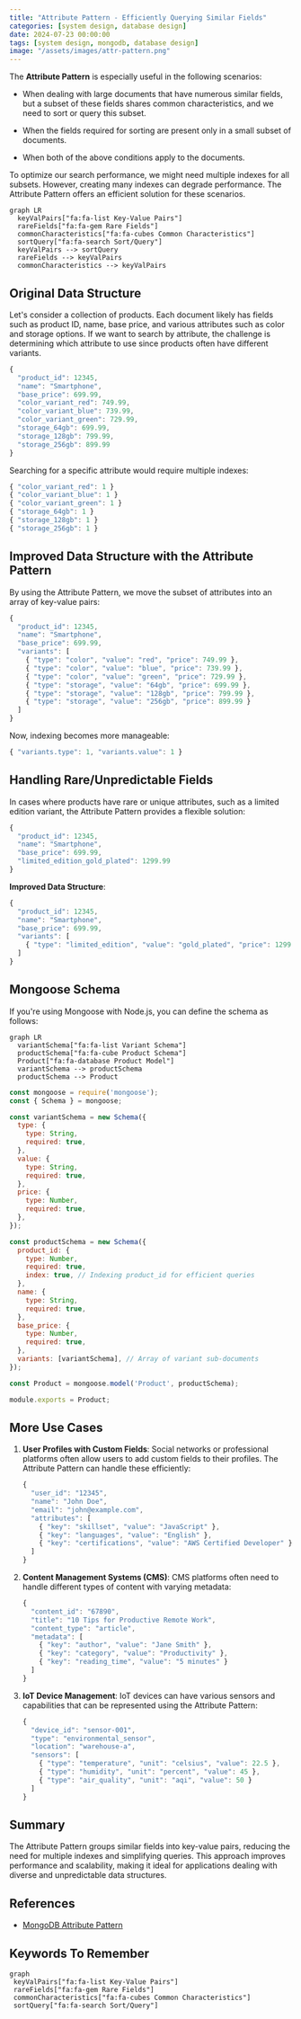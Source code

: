 ```yaml
---
title: "Attribute Pattern - Efficiently Querying Similar Fields"
categories: [system design, database design]
date: 2024-07-23 00:00:00
tags: [system design, mongodb, database design]
image: "/assets/images/attr-pattern.png"
---
```


The **Attribute Pattern** is especially useful in the following scenarios:

- When dealing with large documents that have numerous similar fields, but a subset of these fields shares common characteristics, and we need to sort or query this subset.
- When the fields required for sorting are present only in a small subset of documents.

- When both of the above conditions apply to the documents.

To optimize our search performance, we might need multiple indexes for all subsets. However, creating many indexes can degrade performance. The Attribute Pattern offers an efficient solution for these scenarios.

```mermaid
graph LR
  keyValPairs["fa:fa-list Key-Value Pairs"] 
  rareFields["fa:fa-gem Rare Fields"]
  commonCharacteristics["fa:fa-cubes Common Characteristics"]
  sortQuery["fa:fa-search Sort/Query"]
  keyValPairs --> sortQuery
  rareFields --> keyValPairs
  commonCharacteristics --> keyValPairs
```


## Original Data Structure

Let's consider a collection of products. Each document likely has fields such as product ID, name, base price, and various attributes such as color and storage options. If we want to search by attribute, the challenge is determining which attribute to use since products often have different variants.


```js
{
  "product_id": 12345,
  "name": "Smartphone",
  "base_price": 699.99,
  "color_variant_red": 749.99,
  "color_variant_blue": 739.99,
  "color_variant_green": 729.99,
  "storage_64gb": 699.99,
  "storage_128gb": 799.99,
  "storage_256gb": 899.99
}
```

Searching for a specific attribute would require multiple indexes:

```js
{ "color_variant_red": 1 }
{ "color_variant_blue": 1 }
{ "color_variant_green": 1 }
{ "storage_64gb": 1 }
{ "storage_128gb": 1 }
{ "storage_256gb": 1 }
```

## Improved Data Structure with the Attribute Pattern

By using the Attribute Pattern, we move the subset of attributes into an array of key-value pairs:

```js
{
  "product_id": 12345,
  "name": "Smartphone",
  "base_price": 699.99,
  "variants": [
    { "type": "color", "value": "red", "price": 749.99 },
    { "type": "color", "value": "blue", "price": 739.99 },
    { "type": "color", "value": "green", "price": 729.99 },
    { "type": "storage", "value": "64gb", "price": 699.99 },
    { "type": "storage", "value": "128gb", "price": 799.99 },
    { "type": "storage", "value": "256gb", "price": 899.99 }
  ]
}
```

Now, indexing becomes more manageable:

```js
{ "variants.type": 1, "variants.value": 1 }
```

## Handling Rare/Unpredictable Fields
In cases where products have rare or unique attributes, such as a limited edition variant, the Attribute Pattern provides a flexible solution:

```js
{
  "product_id": 12345,
  "name": "Smartphone",
  "base_price": 699.99,
  "limited_edition_gold_plated": 1299.99
}
```


**Improved Data Structure**:
```js
{
  "product_id": 12345,
  "name": "Smartphone",
  "base_price": 699.99,
  "variants": [
    { "type": "limited_edition", "value": "gold_plated", "price": 1299.99 }
  ]
}
```

## Mongoose Schema

If you're using Mongoose with Node.js, you can define the schema as follows:

```mermaid
graph LR
  variantSchema["fa:fa-list Variant Schema"] 
  productSchema["fa:fa-cube Product Schema"]
  Product["fa:fa-database Product Model"]
  variantSchema --> productSchema
  productSchema --> Product
```


```javascript
const mongoose = require('mongoose');
const { Schema } = mongoose;

const variantSchema = new Schema({
  type: {
    type: String,
    required: true,
  },
  value: {
    type: String,
    required: true,
  },
  price: {
    type: Number,
    required: true,
  },
});

const productSchema = new Schema({
  product_id: {
    type: Number,
    required: true,
    index: true, // Indexing product_id for efficient queries
  },
  name: {
    type: String,
    required: true,
  },
  base_price: {
    type: Number,
    required: true,
  },
  variants: [variantSchema], // Array of variant sub-documents
});

const Product = mongoose.model('Product', productSchema);

module.exports = Product;
```

## More Use Cases


1. **User Profiles with Custom Fields**:
   Social networks or professional platforms often allow users to add custom fields to their profiles. The Attribute Pattern can handle these efficiently:

   ```js
   {
     "user_id": "12345",
     "name": "John Doe",
     "email": "john@example.com",
     "attributes": [
       { "key": "skillset", "value": "JavaScript" },
       { "key": "languages", "value": "English" },
       { "key": "certifications", "value": "AWS Certified Developer" }
     ]
   }
   ```

2. **Content Management Systems (CMS)**:
   CMS platforms often need to handle different types of content with varying metadata:

   ```js
   {
     "content_id": "67890",
     "title": "10 Tips for Productive Remote Work",
     "content_type": "article",
     "metadata": [
       { "key": "author", "value": "Jane Smith" },
       { "key": "category", "value": "Productivity" },
       { "key": "reading_time", "value": "5 minutes" }
     ]
   }
   ```

3. **IoT Device Management**:
   IoT devices can have various sensors and capabilities that can be represented using the Attribute Pattern:

   ```js
   {
     "device_id": "sensor-001",
     "type": "environmental_sensor",
     "location": "warehouse-a",
     "sensors": [
       { "type": "temperature", "unit": "celsius", "value": 22.5 },
       { "type": "humidity", "unit": "percent", "value": 45 },
       { "type": "air_quality", "unit": "aqi", "value": 50 }
     ]
   }
   ```



## Summary

The Attribute Pattern groups similar fields into key-value pairs, reducing the need for multiple indexes and simplifying queries. This approach improves performance and scalability, making it ideal for applications dealing with diverse and unpredictable data structures.

## References   

- [MongoDB Attribute Pattern](https://www.mongodb.com/developer/products/mongodb/attribute-pattern/)

## Keywords To Remember

```mermaid
graph 
 keyValPairs["fa:fa-list Key-Value Pairs"] 
 rareFields["fa:fa-gem Rare Fields"]
 commonCharacteristics["fa:fa-cubes Common Characteristics"]
 sortQuery["fa:fa-search Sort/Query"]

``` 